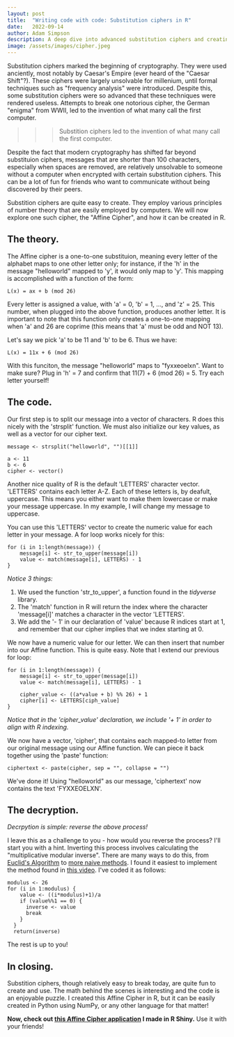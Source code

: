 ```yaml
---
layout: post
title:  "Writing code with code: Substitution ciphers in R"
date:   2022-09-14
author: Adam Simpson
description: A deep dive into advanced substitution ciphers and creating them in R
image: /assets/images/cipher.jpeg
---
```

Substitution ciphers marked the beginning of cryptography. They were used anciently, most notably by Caesar's Empire (ever heard of the "Caesar Shift"?). These ciphers were largely unsolvable for millenium, until formal techniques such as "frequency analysis" were introduced. Despite this, some substitution ciphers were so advanced that these techniques were rendered useless. Attempts to break one notorious cipher, the German "enigma" from WWII, led to the invention of what many call the first computer.


>>> Substition ciphers led to the invention of what many call the first computer.


Despite the fact that modern cryptography has shifted far beyond substituion ciphers, messages that are shorter than 100 characters, especially when spaces are removed, are relatively unsolvable to someone without a computer when encrypted with certain substitution ciphers. This can be a lot of fun for friends who want to communicate without being discovered by their peers.

Substition ciphers are quite easy to create. They employ various principles of number theory that are easily employed by computers. We will now explore one such cipher, the "Affine Cipher", and how it can be created in R.

## The theory.

The Affine cipher is a one-to-one substituion, meaning every letter of the alphabet maps to one other letter only; for instance, if the 'h' in the message "helloworld" mapped to 'y', it would only map to 'y'. This mapping is accomplished with a function of the form:
```
L(x) = ax + b (mod 26)
```
Every letter is assigned a value, with 'a' = 0, 'b' = 1, ..., and 'z' = 25. This number, when plugged into the above function, produces another letter. It is important to note that this function only creates a one-to-one mapping when 'a' and 26 are coprime (this means that 'a' must be odd and NOT 13).

Let's say we pick 'a' to be 11 and 'b' to be 6. Thus we have:
```
L(x) = 11x + 6 (mod 26)
```
With this funciton, the message "helloworld" maps to "fyxxeoelxn". Want to make sure? Plug in 'h' = 7 and confirm that 11(7) + 6 (mod 26) = 5. Try each letter yourself!

## The code.

Our first step is to split our message into a vector of characters. R does this nicely with the 'strsplit' function. We must also initialize our key values, as well as a vector for our cipher text.

```
message <- strsplit("helloworld", "")[[1]]

a <- 11
b <- 6
cipher <- vector()
```

Another nice quality of R is the default 'LETTERS' character vector. 'LETTERS' contains each letter A-Z. Each of these letters is, by deafult, uppercase. This means you either want to make them lowercase or make your message uppercase. In my example, I will change my message to uppercase.

You can use this 'LETTERS' vector to create the numeric value for each letter in your message. A for loop works nicely for this:

```
for (i in 1:length(message)) {
    message[i] <- str_to_upper(message[i])
    value <- match(message[i], LETTERS) - 1
}
```

*Notice 3 things:*
1. We used the function 'str_to_upper', a function found in the _tidyverse_ library.
2. The 'match' function in R will return the index where the character 'message[i]' matches a character in the vector 'LETTERS'.
3. We add the '- 1' in our declaration of 'value' because R indices start at 1, and remember that our cipher implies that we index starting at 0.

We now have a numeric value for our letter. We can then insert that number into our Affine function. This is quite easy. Note that I extend our previous for loop:

```
for (i in 1:length(message)) {
    message[i] <- str_to_upper(message[i])
    value <- match(message[i], LETTERS) - 1

    cipher_value <- ((a*value + b) %% 26) + 1
    cipher[i] <- LETTERS[ciph_value]
}
```

*Notice that in the 'cipher_value' declaration, we include '+ 1' in order to align with R indexing.*

We now have a vector, 'cipher', that contains each mapped-to letter from our original message using our Affine function. We can piece it back together using the 'paste' function:

```
ciphertext <- paste(cipher, sep = "", collapse = "")
```

We've done it! Using "helloworld" as our message, 'ciphertext' now contains the text 'FYXXEOELXN'.

## The decryption.

*Decrpytion is simple: reverse the above process!*

I leave this as a challenge to you - how would you reverse the process? I'll start you with a hint. Inverting this process involves calculating the "multiplicative modular inverse". There are many ways to do this, from [Euclid's Algorithm](https://www.extendedeuclideanalgorithm.com/multiplicative_inverse.php) to [more naive methods](https://www.khanacademy.org/computing/computer-science/cryptography/modarithmetic/a/modular-inverses). I found it easiest to implement the method found in [this video](https://www.youtube.com/watch?v=03Gv0YAMWmo&t=131s). I've coded it as follows:

```
modulus <- 26
for (i in 1:modulus) {
    value <- ((i*modulus)+1)/a
    if (value%%1 == 0) {
      inverse <- value
      break
    }
  }
  return(inverse)
```

The rest is up to you!

## In closing.

Substition ciphers, though relatively easy to break today, are quite fun to create and use. The math behind the scenes is interesting and the code is an enjoyable puzzle. I created this Affine Cipher in R, but it can be easily created in Python using NumPy, or any other language for that matter!

**Now, check out [this Affine Cipher application](https://adamiser.shinyapps.io/affinecipher/) I made in R Shiny.** Use it with your friends!
